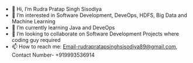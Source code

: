 - 👋 Hi, I’m Rudra Pratap Singh Sisodiya
- 👀 I’m interested in Software Development, DeveOps, HDFS, Big Data and Machine Learning
- 🌱 I’m currently learning Java and DeveOps
- 💞️ I’m looking to collaborate on Software Development Projects where coding guy required 
- 📫 How to reach me: Email-rudrapratapsinghsisodiya89@gmail.com, Contact Number- +919993536914

<!---
rudrasisodiya/rudrasisodiya is a ✨ special ✨ repository because its `README.md` (this file) appears on your GitHub profile.
You can click the Preview link to take a look at your changes.
--->
